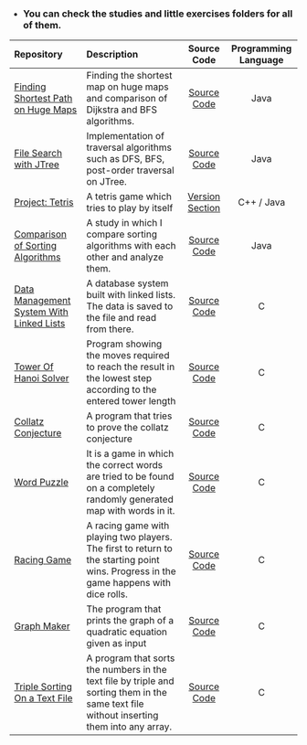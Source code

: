 * ### You can check the studies and little exercises folders for all of them.

|Repository    |Description |Source Code   |Programming Language|
|:-----------|:-|:--------------:|:--------------:|
|[Finding Shortest Path on Huge Maps](https://github.com/meteahmetyakar/Finding-Shortest-Path-on-Huge-Map)|Finding the shortest map on huge maps and comparison of Dijkstra and BFS algorithms.|[Source Code](https://github.com/meteahmetyakar/Finding-Shortest-Path-on-Huge-Map/tree/main/FindShortestPath)|Java|
|[File Search with JTree](https://github.com/meteahmetyakar/File-Search-with-JTree)|Implementation of traversal algorithms such as DFS, BFS, post-order traversal on JTree.|[Source Code](https://github.com/meteahmetyakar/File-Search-with-JTree/tree/main/JTreeOperations)|Java|
|[Project: Tetris](https://github.com/meteahmetyakar/Project-Tetris)|A tetris game which tries to play by itself|[Version Section](https://github.com/meteahmetyakar/Project-Tetris)|C++ / Java|
|[Comparison of Sorting Algorithms ](https://github.com/meteahmetyakar/exercises/tree/main/studies/13.Sorting%20algorithms%20lab)|A study in which I compare sorting algorithms with each other and analyze them.|[Source Code](https://github.com/meteahmetyakar/exercises/tree/main/studies/13.Sorting%20algorithms%20lab/SortingLab/src)|Java|
|[Data Management System With Linked Lists](https://github.com/meteahmetyakar/exercises/tree/main/studies/12.DMS%20with%20linked%20lists)|A database system built with linked lists. The data is saved to the file and read from there.|[Source Code](https://github.com/meteahmetyakar/exercises/blob/main/studies/12.DMS%20with%20linked%20lists/source%20code/main.c)|C|
|[Tower Of Hanoi Solver](https://github.com/meteahmetyakar/exercises/tree/main/studies/10.tower%20of%20hanoi%20solver)|Program showing the moves required to reach the result in the lowest step according to the entered tower length|[Source Code](https://github.com/meteahmetyakar/exercises/blob/main/studies/10.tower%20of%20hanoi%20solver/source%20code/main.c)|C|
|[Collatz Conjecture](https://github.com/meteahmetyakar/exercises/tree/main/studies/8.collatz%20conjecture%20with%20recursive%20solution)|A program that tries to prove the collatz conjecture|[Source Code](https://github.com/meteahmetyakar/exercises/blob/main/studies/8.collatz%20conjecture%20with%20recursive%20solution/source%20code/util.c)|C|
|[Word Puzzle](https://github.com/meteahmetyakar/exercises/tree/main/studies/7.word%20puzzle)|It is a game in which the correct words are tried to be found on a completely randomly generated map with words in it.|[Source Code](https://github.com/meteahmetyakar/exercises/blob/main/studies/7.word%20puzzle/source%20code/main.c)|C|
|[Racing Game](https://github.com/meteahmetyakar/exercises/tree/main/studies/6.mini%20racing%20game)|A racing game with playing two players. The first to return to the starting point wins. Progress in the game happens with dice rolls.|[Source Code](https://github.com/meteahmetyakar/exercises/blob/main/studies/6.mini%20racing%20game/source%20code/main.c)|C|
|[Graph Maker](https://github.com/meteahmetyakar/exercises/tree/main/studies/4.graph%20maker)|The program that prints the graph of a quadratic equation given as input|[Source Code](https://github.com/meteahmetyakar/exercises/blob/main/studies/4.graph%20maker/source%20code/main.c)|C|
|[Triple Sorting On a Text File](https://github.com/meteahmetyakar/exercises/tree/main/studies/3.triple%20sorting%20without%20arrays)|A program that sorts the numbers in the text file by triple and sorting them in the same text file without inserting them into any array.|[Source Code](https://github.com/meteahmetyakar/exercises/blob/main/studies/3.triple%20sorting%20without%20arrays/source%20code/main.c)|C|
